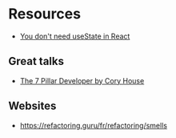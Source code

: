 # Resources

- [You don't need useState in React](https://www.nico.fyi/blog/you-dont-need-usestate-in-react)

## Great talks

- [The 7 Pillar Developer by Cory House](https://www.youtube.com/watch?v=Nks_Fb5TUjs)

## Websites

- https://refactoring.guru/fr/refactoring/smells
